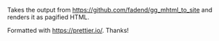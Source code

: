 Takes the output from https://github.com/fadend/gg_mhtml_to_site and renders it as pagified HTML.

Formatted with https://prettier.io/. Thanks!
